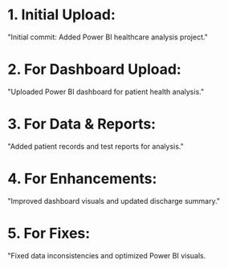# 1. Initial Upload:

"Initial commit: Added Power BI healthcare analysis project."
# 2. For Dashboard Upload:
"Uploaded Power BI dashboard for patient health analysis."
# 3. For Data & Reports:
"Added patient records and test reports for analysis."
# 4. For Enhancements:
"Improved dashboard visuals and updated discharge summary."
# 5. For Fixes:
"Fixed data inconsistencies and optimized Power BI visuals.
